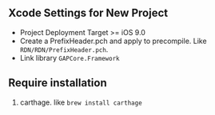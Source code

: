 ## Xcode Settings for New Project 

- Project Deployment Target >= iOS 9.0
- Create a PrefixHeader.pch and apply to precompile. Like `RDN/RDN/PrefixHeader.pch`.
- Link library `GAPCore.Framework`

## Require installation

1. carthage. like `brew install carthage`
